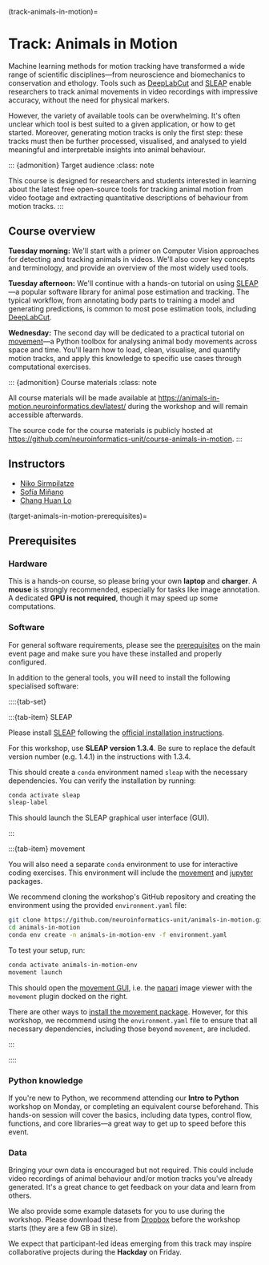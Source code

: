 (track-animals-in-motion)=
# Track: Animals in Motion

Machine learning methods for motion tracking have transformed a wide range of scientific disciplines—from neuroscience and biomechanics to conservation and ethology.
Tools such as [DeepLabCut](https://www.mackenziemathislab.org/deeplabcut/) and [SLEAP](https://sleap.ai/) enable researchers to track animal movements in video recordings with impressive accuracy, without the need for physical markers.

However, the variety of available tools can be overwhelming.
It's often unclear which tool is best suited to a given application, or how to get started.
Moreover, generating motion tracks is only the first step:
these tracks must then be further processed, visualised, and analysed to yield meaningful
and interpretable insights into animal behaviour.

::: {admonition} Target audience
:class: note

This course is designed for researchers and students interested in learning about the latest free open-source tools for tracking animal motion from video footage and extracting quantitative descriptions of behaviour from motion tracks.
:::

## Course overview

__Tuesday morning:__
We'll start with a primer on Computer Vision approaches for detecting and tracking animals in videos.
We'll also cover key concepts and terminology, and provide an overview of the most widely used tools.

__Tuesday afternoon:__
We'll continue with a hands-on tutorial on using [SLEAP](https://sleap.ai/)—a popular software library for animal pose estimation and tracking.
The typical workflow, from annotating body parts to training a model and generating predictions, is common to most pose estimation tools, including [DeepLabCut](https://www.mackenziemathislab.org/deeplabcut/).

__Wednesday:__
The second day will be dedicated to a practical tutorial on [movement](https://movement.neuroinformatics.dev)—a Python toolbox for analysing animal body movements across space and time.
You'll learn how to load, clean, visualise, and quantify motion tracks, and apply this knowledge to specific use cases through computational exercises.

::: {admonition} Course materials
:class: note

All course materials will be made available at <https://animals-in-motion.neuroinformatics.dev/latest/> during the workshop and will remain accessible afterwards.

The source code for the course materials is publicly hosted at <https://github.com/neuroinformatics-unit/course-animals-in-motion>.
:::

## Instructors
- [Niko Sirmpilatze](https://github.com/niksirbi)
- [Sofía Miñano](https://github.com/sfmig)
- [Chang Huan Lo](https://github.com/lochhh)

(target-animals-in-motion-prerequisites)=
## Prerequisites

### Hardware
This is a hands-on course, so please bring your own **laptop** and **charger**.
A **mouse** is strongly recommended, especially for tasks like image annotation.
A dedicated **GPU is not required**, though it may speed up some computations.

### Software
For general software requirements, please see the [prerequisites](target-general-prerequisites) on the main event page and make sure you have these installed and properly configured.

In addition to the general tools, you will need to install
the following specialised software:

::::{tab-set}

:::{tab-item} SLEAP

Please install [SLEAP](https://sleap.ai/) following the [official installation instructions](https://sleap.ai/installation.html).

For this workshop, use **SLEAP version 1.3.4**. Be sure to replace the default version number (e.g. 1.4.1) in the instructions with 1.3.4.

This should create a `conda` environment named `sleap` with the necessary dependencies. You can verify the installation by running:

```bash
conda activate sleap
sleap-label
```
This should launch the SLEAP graphical user interface (GUI).

:::

:::{tab-item} movement

You will also need a separate `conda` environment to use for interactive coding exercises.
This environment will include the [movement](https://movement.neuroinformatics.dev/) and [jupyter](https://jupyter.org/) packages.

We recommend cloning the workshop's GitHub repository and creating the environment using the provided `environment.yaml` file:

```bash
git clone https://github.com/neuroinformatics-unit/animals-in-motion.git
cd animals-in-motion
conda env create -n animals-in-motion-env -f environment.yaml
```

To test your setup, run:
```bash
conda activate animals-in-motion-env
movement launch
```

This should open the [movement GUI](https://movement.neuroinformatics.dev/user_guide/gui.html), i.e. the [napari](https://napari.org/) image viewer with the `movement` plugin docked on the right.

There are other ways to [install the movement package](https://movement.neuroinformatics.dev/user_guide/installation.html).
However, for this workshop, we recommend using the `environment.yaml` file to ensure that all necessary dependencies, including those beyond `movement`, are included.

:::

::::

### Python knowledge
If you're new to Python, we recommend attending our __Intro to Python__ workshop on Monday, or completing an equivalent course beforehand.
This hands-on session will cover the basics, including data types, control flow, functions, and core libraries—a great way to get up to speed before this event.

### Data
Bringing your own data is encouraged but not required.
This could include video recordings of animal behaviour and/or motion tracks you've already generated.
It's a great chance to get feedback on your data and learn from others.

We also provide some example datasets for you to use during the workshop.
Please download these from [Dropbox](https://www.dropbox.com/scl/fo/81ug5hoy9msc7v7bteqa0/AH32RLdbZqWZJstIeR4YHZY?rlkey=blgagtaizw8aac5areja6h7q1&st=w1zueyi9&dl=0) before the workshop starts (they are a few GB in size).

We expect that participant-led ideas emerging from this track may inspire collaborative projects during the __Hackday__ on Friday.
